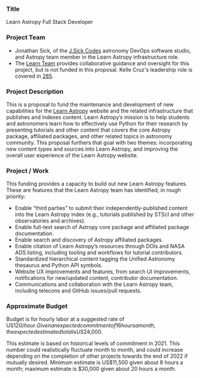 ### Title

Learn Astropy Full Stack Developer

### Project Team

- Jonathan Sick, of the [J.Sick Codes](https://www.jsick.codes) astronomy DevOps
  software studio, and Astropy team member in the Learn Astropy
  infrastructure role.
- The [Learn Team](https://www.astropy.org/team.html) provides collaborative
  guidance and oversight for this project, but is not funded in this proposal.
  Kelle Cruz's leadership role is covered in
  [285](https://github.com/astropy/astropy-project/pull/285).

### Project Description

This is a proposal to fund the maintenance and development of new capabilities
for the [Learn Astropy](https://learn.astropy.org) website and the related
infrastructure that publishes and indexes content. Learn Astropy’s mission is to
help students and astronomers learn how to effectively use Python for their
research by presenting tutorials and other content that covers the core Astropy
package, affiliated packages, and other related topics in astronomy community.
This proposal furthers that goal with two themes: incorporating new content
types and sources into Learn Astropy, and improving the overall user experience
of the Learn Astropy website.

### Project / Work

This funding provides a capacity to build out new Learn Astropy features. These
are features that the Learn Astropy team has identified, in rough priority:

- Enable “third parties” to submit their independently-published content into
  the Learn Astropy index (e.g., tutorials published by STScI and other
  observatories and archives).
- Enable full-text search of Astropy core package and affiliated package
  documentation.
- Enable search and discovery of Astropy affiliated packages.
- Enable citation of Learn Astropy’s resources through DOIs and NASA ADS
  listing, including tooling and workflows for tutorial contributors.
- Standardized hierarchical content tagging the Unified Astronomy thesaurus and
  Python API symbols.
- Website UX improvements and features, from search UI improvements,
  notifications for new/updated content, contributor documentation.
- Communications and collaboration with the Learn Astropy team, including
  telecons and GitHub issues/pull requests.

### Approximate Budget

Budget is for hourly labor at a suggested rate of US$120/hour. Given an expected
commitment of 16 hours a month, the expected estimated total is US$24,000.

This estimate is based on historical levels of commitment in 2021.
This number could realistically fluctuate month to month, and could increase
depending on the completion of other projects towards the end of 2022 if
mutually desired. Minimum estimate is US$11,500 given about 8 hours a month;
maximum estimate is $30,000 given about 20 hours a month.
